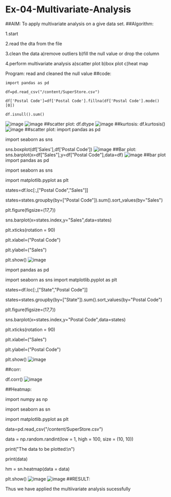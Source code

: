 # Ex-04-Multivariate-Analysis
##AIM:
To apply multivariate analysis on a give data set.
##Algorithm:

1.start

2.read the dta from the file

3.clean the data a)remove outliers b)fill the null value or drop the column

4.perform multivariate analysis a)scatter plot b)box plot c)heat map

Program: read and cleaned the null value
##code:
```
import pandas as pd

df=pd.read_csv("/content/SuperStore.csv")

df['Postal Code']=df['Postal Code'].fillna(df['Postal Code'].mode()[0])

df.isnull().sum()
```
![image](https://user-images.githubusercontent.com/66360846/195591398-43b43c17-26e0-468b-93d9-d5584f881f39.png)
![image](https://user-images.githubusercontent.com/66360846/195591440-4aa12201-70a5-4862-84a9-0bf100ff5aaf.png)
##scatter plot:
df.dtype
![image](https://user-images.githubusercontent.com/66360846/195591598-3d6d6c17-fb0c-45d9-882c-3b8a0755b562.png)
##kurtosis:
df.kurtosis()
![image](https://user-images.githubusercontent.com/66360846/195591694-29fa23a2-d864-4772-8c96-b56b578195bd.png)
##scatter plot:
import pandas as pd

import seaborn as sns

sns.boxplot(df['Sales'],df['Postal Code'])
![image](https://user-images.githubusercontent.com/66360846/195592019-97fb4bdb-e93d-4850-959b-cbda97c75310.png)
##Bar plot:
sns.barplot(x=df["Sales"],y=df["Postal Code"],data=df)
![image](https://user-images.githubusercontent.com/66360846/195592137-e517e11f-a301-4681-bed8-d3e3c8793df8.png)
##bar plot
import pandas as pd

import seaborn as sns

import matplotlib.pyplot as plt

states=df.loc[:,["Postal Code","Sales"]]

states=states.groupby(by=["Postal Code"]).sum().sort_values(by="Sales")

plt.figure(figsize=(17,7))

sns.barplot(x=states.index,y="Sales",data=states)

plt.xticks(rotation = 90)

plt.xlabel=("Postal Code")

plt.ylabel=("Sales")

plt.show()
![image](https://user-images.githubusercontent.com/66360846/195592224-f816adec-32ae-4d39-88f6-b299a6b4f54c.png)

import pandas as pd

import seaborn as sns import matplotlib.pyplot as plt

states=df.loc[:,["State","Postal Code"]]

states=states.groupby(by=["State"]).sum().sort_values(by="Postal Code")

plt.figure(figsize=(17,7))

sns.barplot(x=states.index,y="Postal Code",data=states)

plt.xticks(rotation = 90)

plt.xlabel=("Sales")

plt.ylabel=("Postal Code")

plt.show()
![image](https://user-images.githubusercontent.com/66360846/195592304-51800aab-5497-45f5-a12e-feea651bb258.png)

##corr:

df.corr()
![image](https://user-images.githubusercontent.com/66360846/195592384-8da005d9-f708-4ae3-8471-91fa626831ee.png)

##Heatmap:

import numpy as np

import seaborn as sn

import matplotlib.pyplot as plt

data=pd.read_csv("/content/SuperStore.csv")

data = np.random.randint(low = 1, high = 100, size = (10, 10))

print("The data to be plotted:\n")

print(data)

hm = sn.heatmap(data = data)

plt.show()
![image](https://user-images.githubusercontent.com/66360846/195592533-13147a8c-e97f-4a37-b4a3-b69fcd137025.png)
![image](https://user-images.githubusercontent.com/66360846/195592575-5515443a-b2c6-41b6-888b-bfa0c99ff8dc.png)
##RESULT:

Thus we have applied the multiivariate analysis sucessfully
